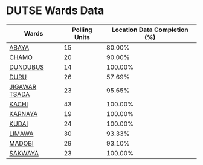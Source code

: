 
# DUTSE Wards Data

| Wards | Polling Units | Location Data Completion (%) |
| ---- | ----- | ------- |
| [ABAYA](./wards/3710-abaya) | 15 | 80.00% |
| [CHAMO](./wards/3711-chamo) | 20 | 90.00% |
| [DUNDUBUS](./wards/3712-dundubus) | 14 | 100.00% |
| [DURU](./wards/3713-duru) | 26 | 57.69% |
| [JIGAWAR TSADA](./wards/3714-jigawar-tsada) | 23 | 95.65% |
| [KACHI](./wards/3715-kachi) | 43 | 100.00% |
| [KARNAYA](./wards/3716-karnaya) | 19 | 100.00% |
| [KUDAI](./wards/3717-kudai) | 24 | 100.00% |
| [LIMAWA](./wards/3718-limawa) | 30 | 93.33% |
| [MADOBI](./wards/3719-madobi) | 29 | 93.10% |
| [SAKWAYA](./wards/3720-sakwaya) | 23 | 100.00% |




